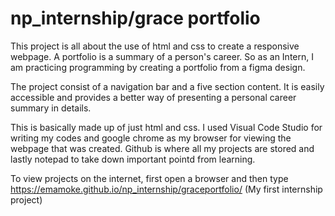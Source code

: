# np_internship/grace portfolio
This project is all about the use of html and css to create a responsive webpage. A portfolio is a summary of a person's career. So as an Intern, I am practicing programming by creating a portfolio from a figma design.

The project consist of a navigation bar and a five section content. It is easily accessible and provides a better way of presenting a personal career summary in details.

This is basically made up of just html and css. I used Visual Code Studio for writing my codes and google chrome as my browser for viewing the webpage that was created. Github is where all my projects are stored and lastly notepad to take down important pointd from learning.

To view projects on the internet, first open a browser and then type https://emamoke.github.io/np_internship/graceportfolio/ (My first internship project)


